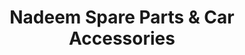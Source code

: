 ---
title: "Nadeem Spare Parts & Car Accessories"
url: /karachi/nadeem-spare-parts-and-car-accessories/
shop: car repair
---